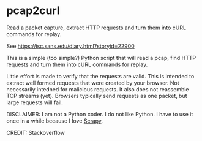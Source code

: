 # pcap2curl
Read a packet capture, extract HTTP requests and turn them into cURL commands for replay.

See https://isc.sans.edu/diary.html?storyid=22900

This is a simple (too simple?) Python script that will read a pcap, find HTTP requests and turn them into cURL commands for replay.

Little effort is made to verify that the requests are valid. This is intended to extract well formed requests that were created by your browser. Not necessarily intedned for malicious requests. It also does not reassemble TCP streams (yet). Browsers typically send requests as one packet, but large requests will fail.

DISCLAIMER: I am not a Python coder. I do not like Python. I have to use it once in a while because I love [Scrapy](https://scrapy.org/).

CREDIT: Stackoverflow


